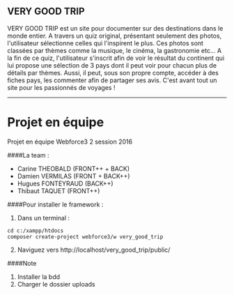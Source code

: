 ## VERY GOOD TRIP 

VERY GOOD TRIP est un site pour documenter sur des destinations dans le monde entier. A travers un quiz original, présentant seulement des photos, l'utilisateur sélectionne celles qui l'inspirent le plus. Ces photos sont classées par thèmes comme la musique, le cinéma, la gastronomie etc... A la fin de ce quiz, l'utilisateur s'inscrit afin de voir le résultat du continent qui lui propose une sélection de 3 pays dont il peut voir pour chacun plus de détails par thèmes. Aussi, il peut, sous son propre compte, accéder à des fiches pays, les commenter afin de partager ses avis. C'est avant tout un site pour les passionnés de voyages !

---

# Projet en équipe
Projet en équipe Webforce3 2 session 2016

####La team :
* Carine THEOBALD (FRONT++ + BACK)
* Damien VERMILAS (FRONT + BACK++)
* Hugues FONTEYRAUD (BACK++)
* Thibaut TAQUET (FRONT++)

####Pour installer le framework :

1. Dans un terminal : 

  ```
  cd c:/xampp/htdocs
  composer create-project webforce3/w very_good_trip
  ```

2. Naviguez vers http://localhost/very_good_trip/public/


####Note

1. Installer la bdd
2. Charger le dossier uploads



